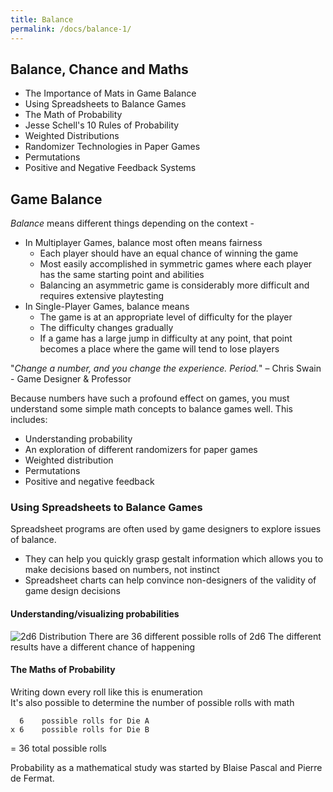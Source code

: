 ```yaml
---
title: Balance
permalink: /docs/balance-1/
---
```


## Balance, Chance and Maths

* The Importance of Mats in Game Balance
* Using Spreadsheets to Balance Games
* The Math of Probability
* Jesse Schell's 10 Rules of Probability
* Weighted Distributions 
* Randomizer Technologies in Paper Games
* Permutations
* Positive and Negative Feedback Systems

## Game Balance

*Balance* means different things depending on the context - 
* In Multiplayer Games, balance most often means fairness
  * Each player should have an equal chance of winning the game
  * Most easily accomplished in symmetric games where each player has the same starting point and abilities
  * Balancing an asymmetric game is considerably more difficult and requires extensive playtesting
* In Single-Player Games, balance means
  * The game is at an appropriate level of difficulty for the player
  * The difficulty changes gradually
  * If a game has a large jump in difficulty at any point, that point becomes a place where the game will tend to lose players

"*Change a number, and you change the experience. Period.*" – Chris Swain - Game Designer & Professor  

Because numbers have such a profound effect on games, you must understand some simple math concepts to balance games well. This includes:  
* Understanding probability
* An exploration of different randomizers for paper games
* Weighted distribution
* Permutations
* Positive and negative feedback

### Using Spreadsheets to Balance Games

Spreadsheet programs are often used by game designers to explore issues of balance.  
* They can help you quickly grasp gestalt information which allows you to make decisions based on numbers, not instinct
* Spreadsheet charts can help convince non-designers of the validity of game design decisions

#### Understanding/visualizing probabilities

<centre>        
    <img src="{{ "/assets/img/balance/2d6.png" | relative_url }}" alt="2d6 Distribution" class="img-responsive">
</centre>
There are 36 different possible rolls of 2d6  
The different results have a different chance of happening  

#### The Maths of Probability

Writing down every roll like this is enumeration  
It's also possible to determine the number of possible rolls with math  

      6    possible rolls for Die A
    x 6    possible rolls for Die B
   = 36    total possible rolls

Probability as a mathematical study was started by Blaise Pascal and Pierre de Fermat. 

